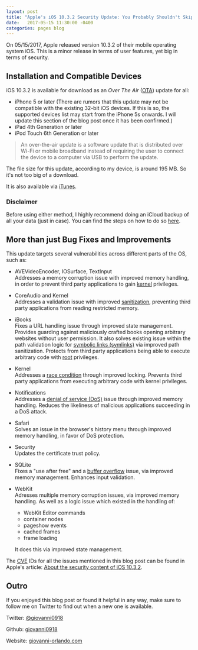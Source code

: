 ```yaml
---
layout: post  
title: "Apple's iOS 10.3.2 Security Update: You Probably Shouldn't Skip It"  
date:   2017-05-15 11:30:00 -0400  
categories: pages blog  
---
```


On 05/15/2017, Apple released version 10.3.2 of their mobile operating system iOS. This is a minor release in terms of user features, yet big in terms of security.

## Installation and Compatible Devices

iOS 10.3.2 is available for download as an _Over The Air_ ([OTA](https://en.wikipedia.org/wiki/Over-the-air_programming#Smartphones)) update for all:

* iPhone 5 or later (There are rumors that this update may not be compatible with the existing 32-bit iOS devices. If this is so, the supported devices list may start from the iPhone 5s onwards. I will update this section of the blog post once it has been confirmed.)
* iPad 4th Generation or later
* iPod Touch 6th Generation or later

> An over-the-air update is a software update that is distributed over Wi-Fi or mobile broadband instead of requiring the user to connect the device to a computer via USB to perform the update.

The file size for this update, according to my device, is around 195 MB. So it's not too big of a download.

It is also available via [iTunes](https://support.apple.com/en-us/HT204204).

### Disclaimer

Before using either method, I highly recommend doing an iCloud backup of all your data (just in case). You can find the steps on how to do so [here](https://support.apple.com/en-us/HT203977).

## More than just Bug Fixes and Improvements

This update targets several vulnerabilities across different parts of the OS, such as:  

- AVEVideoEncoder, IOSurface, TextInput  
Addresses a memory corruption issue with improved memory handling, in order to prevent third party applications to gain [kernel](https://wiki-offline.jakearchibald.com/wiki/Kernel_(operating_system)) privileges.

- CoreAudio and Kernel  
Addresses a validation issue with improved [sanitization](https://wiki-offline.jakearchibald.com/wiki/Sanitization_(classified_information)), preventing third party applications from reading restricted memory.

- iBooks  
Fixes a URL handling issue through improved state management. Provides guarding against maliciously crafted books opening arbitrary websites without user permission. It also solves existing issue within the path validation logic for [symbolic links (symlinks)](https://wiki-offline.jakearchibald.com/wiki/Symbolic_link) via improved path sanitization. Protects from third party applications being able to execute arbitrary code with [root](https://wiki-offline.jakearchibald.com/wiki/Superuser) privileges.

- Kernel  
Addresses a [race condition](https://wiki-offline.jakearchibald.com/wiki/Race_condition) through improved locking. Prevents third party applications from executing arbitrary code with kernel privileges.

- Notifications  
Addresses a [denial of service (DoS)](https://wiki-offline.jakearchibald.com/wiki/Denial-of-service_attack) issue through improved memory handling. Reduces the likeliness of malicious applications succeeding in a DoS attack.

- Safari  
Solves an issue in the browser's history menu through improved memory handling, in favor of DoS protection.

- Security  
Updates the certificate trust policy.

- SQLite  
Fixes a "use after free" and a [buffer overflow](https://wiki-offline.jakearchibald.com/wiki/Buffer_overflow) issue, via improved memory management.
Enhances input validation.

- WebKit  
Adresses multiple memory corruption issues, via improved memory handling. As well as a logic issue which existed in the handling of:
  - WebKit Editor commands
  - container nodes
  - pageshow events
  - cached frames
  - frame loading

  It does this via improved state management.  

The [CVE](http://cve.mitre.org/about/) IDs for all the issues mentioned in this blog post can be found in Apple's article: [About the security content of iOS 10.3.2](https://support.apple.com/en-us/HT207798).  

## Outro

If you enjoyed this blog post or found it helpful in any way, make sure to follow me on Twitter to find out when a new one is available.

Twitter: [@giovanni0918](https://twitter.com/giovanni0918)

Github: [giovanni0918](https://github.com/giovanni0918)

Website: [giovanni-orlando.com](https://giovanni-orlando.com)
